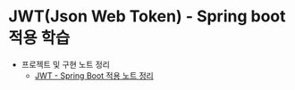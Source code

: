 # JWT(Json Web Token) - Spring boot 적용 학습


- 프로젝트 및 구현 노트 정리
  - [JWT - Spring Boot 적용 노트 정리](studymarkdown/jwtProject_note.md)
